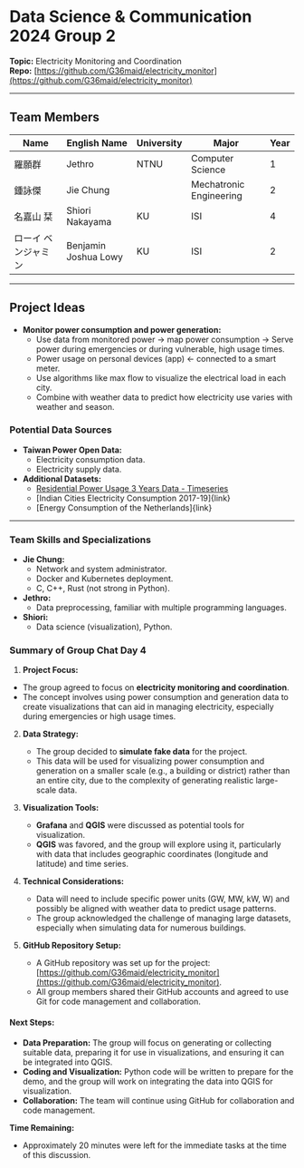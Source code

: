 # Data Science & Communication 2024 Group 2

**Topic:** Electricity Monitoring and Coordination  
**Repo:** [https://github.com/G36maid/electricity_monitor](https://github.com/G36maid/electricity_monitor)

---

## Team Members

| Name                | English Name            | University | Major                     | Year |
|---------------------|-------------------------|------------|---------------------------|------|
| 羅願群               | Jethro                  | NTNU       | Computer Science          | 1    |
| 鍾詠傑               | Jie Chung               |            | Mechatronic Engineering   | 2    |
| 名嘉山 栞            | Shiori Nakayama         | KU         | ISI                       | 4    |
| ローイ ベンジャミン   | Benjamin Joshua Lowy    |  KU          | ISI                       | 2    |

---

## Project Ideas

- **Monitor power consumption and power generation:**
  - Use data from monitored power → map power consumption → Serve power during emergencies or during vulnerable, high usage times.
  - Power usage on personal devices (app) ← connected to a smart meter.
  - Use algorithms like max flow to visualize the electrical load in each city.
  - Combine with weather data to predict how electricity use varies with weather and season.

### Potential Data Sources

- **Taiwan Power Open Data:**
  - Electricity consumption data.
  - Electricity supply data.
- **Additional Datasets:**
  - [Residential Power Usage 3 Years Data - Timeseries](https://www.kaggle.com/datasets/srinuti/residential-power-usage-3years-data-timeseries)
  - [Indian Cities Electricity Consumption 2017-19]{link}
  - [Energy Consumption of the Netherlands]{link}

---

### Team Skills and Specializations

- **Jie Chung:**
  - Network and system administrator.
  - Docker and Kubernetes deployment.
  - C, C++, Rust (not strong in Python).
- **Jethro:**
  - Data preprocessing, familiar with multiple programming languages.
- **Shiori:**
  - Data science (visualization), Python.

### Summary of Group Chat Day 4
  1. **Project Focus:**
   - The group agreed to focus on **electricity monitoring and coordination**.
   - The concept involves using power consumption and generation data to create visualizations that can aid in managing electricity, especially during emergencies or high usage times.

2. **Data Strategy:**
   - The group decided to **simulate fake data** for the project.
   - This data will be used for visualizing power consumption and generation on a smaller scale (e.g., a building or district) rather than an entire city, due to the complexity of generating realistic large-scale data.

3. **Visualization Tools:**
   - **Grafana** and **QGIS** were discussed as potential tools for visualization.
   - **QGIS** was favored, and the group will explore using it, particularly with data that includes geographic coordinates (longitude and latitude) and time series.

4. **Technical Considerations:**
   - Data will need to include specific power units (GW, MW, kW, W) and possibly be aligned with weather data to predict usage patterns.
   - The group acknowledged the challenge of managing large datasets, especially when simulating data for numerous buildings.

5. **GitHub Repository Setup:**
   - A GitHub repository was set up for the project: [https://github.com/G36maid/electricity_monitor](https://github.com/G36maid/electricity_monitor).
   - All group members shared their GitHub accounts and agreed to use Git for code management and collaboration.

#### Next Steps:

- **Data Preparation:** The group will focus on generating or collecting suitable data, preparing it for use in visualizations, and ensuring it can be integrated into QGIS.
- **Coding and Visualization:** Python code will be written to prepare for the demo, and the group will work on integrating the data into QGIS for visualization.
- **Collaboration:** The team will continue using GitHub for collaboration and code management.

**Time Remaining:**
- Approximately 20 minutes were left for the immediate tasks at the time of this discussion.